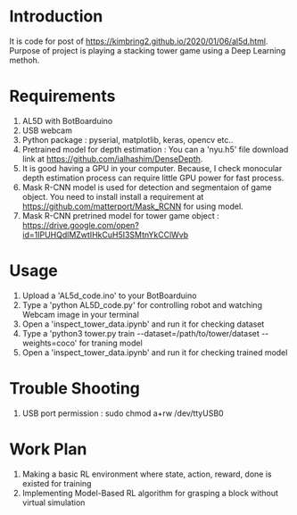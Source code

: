 # Introduction
It is code for post of https://kimbring2.github.io/2020/01/06/al5d.html. Purpose of project is playing a stacking tower game using a Deep Learning methoh.

# Requirements
1. AL5D with BotBoarduino
2. USB webcam
3. Python package : pyserial, matplotlib, keras, opencv etc..
4. Pretrained model for depth estimation : You can a 'nyu.h5' file download link at https://github.com/ialhashim/DenseDepth.
5. It is good having a GPU in your computer. Because, I check monocular depth estimation process can require little GPU power for fast process.  
6. Mask R-CNN model is used for detection and segmentaion of game object. You need to install install a requirement at https://github.com/matterport/Mask_RCNN for using model.
7. Mask R-CNN pretrined model for tower game object : https://drive.google.com/open?id=1IPUHQdlMZwtIHkCuH5I3SMtnYkCClWvb

# Usage
1. Upload a 'AL5d_code.ino' to your BotBoarduino
2. Type a 'python AL5D_code.py' for controlling robot and watching Webcam image in your terminal
3. Open a 'inspect_tower_data.ipynb' and run it for checking dataset
4. Type a 'python3 tower.py train --dataset=/path/to/tower/dataset --weights=coco' for traning model
5. Open a 'inspect_tower_data.ipynb' and run it for checking trained model

# Trouble Shooting
1. USB port permission : sudo chmod a+rw /dev/ttyUSB0

# Work Plan
1. Making a basic RL environment where state, action, reward, done is existed for training
2. Implementing Model-Based RL algorithm for grasping a block without virtual simulation 
